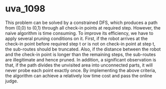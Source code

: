 # uva_1098

This problem can be solved by a constrained DFS, which produces a path from (0,0) to (0,1) through all check-in points at required step. However, the naive algorithm is time consuming. To improve its efficiency, we have to apply several pruning conditions on it. First, if the robot arrives at the check-in point before required step t or is not on check-in point at step t, the sub-routes should be truncated. Also, if the distance between the robot and the check-in point is longer than the remaining steps, the sub-routes are illegitimate and hence pruned. In addition, a significant observation is that, if the path divides the unvisited area into unconnected parts, it will never probe each point exactly once. By implementing the above criteria, the algorithm can achieve a relatively low time cost and pass the online judge.
